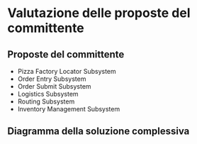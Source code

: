 ﻿# Valutazione delle proposte del committente

## Proposte del committente
- Pizza Factory Locator Subsystem
- Order Entry Subsystem
- Order Submit Subsystem
- Logistics Subsystem
- Routing Subsystem
- Inventory Management Subsystem

## Diagramma della soluzione complessiva

[//]: # (![Diagramma della soluzione]&#40;../public/resources/diagrammi/SoluzioneDiagramma.png&#41;)
